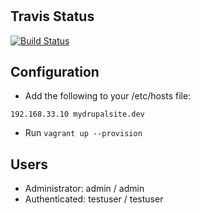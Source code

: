 #

## Travis Status

[![Build Status](https://travis-ci.org/codementality/behat-drupal-forms.svg?branch=develop)](https://travis-ci.org/codementality/behat-drupal-forms)

## Configuration

* Add the following to your /etc/hosts file:

`192.168.33.10 mydrupalsite.dev`

* Run `vagrant up --provision`

## Users

* Administrator:  admin / admin
* Authenticated:  testuser / testuser
